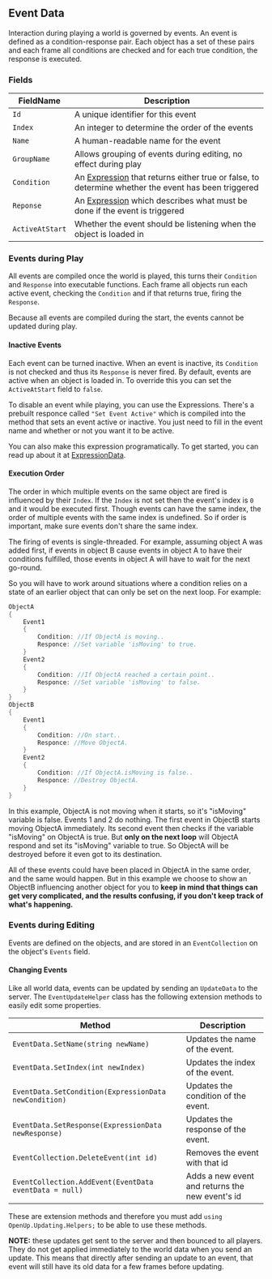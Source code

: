 ﻿## Event Data

Interaction during playing a world is governed by events. An event is defined
as a condition-response pair. Each object has a set of these pairs and each
frame all conditions are checked and for each true condition, the response
is executed.

### Fields

| FieldName | Description |
| --- | --- |
| `Id` | A unique identifier for this event |
| `Index` | An integer to determine the order of the events |
| `Name` | A human-readable name for the event |
| `GroupName` | Allows grouping of events during editing, no effect during play |
| `Condition` | An [Expression](ExpressionData/ExpressionData.md) that returns either true or false, to determine whether the event has been triggered |
| `Reponse` | An [Expression](ExpressionData/ExpressionData.md) which describes what must be done if the event is triggered |
| `ActiveAtStart` | Whether the event should be listening when the object is loaded in |

### Events during Play

All events are compiled once the world is played, this turns their `Condition`
and `Response` into executable functions. Each frame all objects run each active
event, checking the `Condition` and if that returns true, firing the `Response`.

Because all events are compiled during the start, the events cannot be updated during
play.

#### Inactive Events

Each event can be turned inactive. When an event is inactive, its `Condition`
is not checked and thus its `Response` is never fired.
By default, events are active when an object is loaded in. To override this you
can set the `ActiveAtStart` field to `false`.

To disable an event while playing, you can use the Expressions. There's a prebuilt responce called
`"Set Event Active"` which is compiled into the method that sets an event active or inactive. You just need
to fill in the event name and whether or not you want it to be active.

You can also make this expression programatically. To get started, you can read up about it at [ExpressionData](ExpressionData/ExpressionData.md).

#### Execution Order

The order in which multiple events on the same object are fired is influenced
by their `Index`. If the `Index` is not set then the event's index is `0` and
it would be executed first. Though events can have the same index, the order of multiple events with the same 
index is undefined. So if order is important, make sure events don't share the same index.

The firing of events is single-threaded. For example, assuming object A was added first, if events in object B 
cause events in object A to have their conditions fulfilled, those events in object A will have to wait for the
next go-round.

So you will have to work around situations where a condition relies on a state of an earlier object that can only 
be set on the next loop. For example:

```csharp
ObjectA
{
    Event1
    {
        Condition: //If ObjectA is moving..
        Responce: //Set variable 'isMoving' to true.
    }
    Event2
    {
        Condition: //If ObjectA reached a certain point..
        Responce: //Set variable 'isMoving' to false.
    }  
}
ObjectB
{
    Event1
    {
        Condition: //On start..
        Responce: //Move ObjectA.
    }
    Event2
    {
        Condition: //If ObjectA.isMoving is false..
        Responce: //Destroy ObjectA.
    }
}
```
In this example, ObjectA is not moving when it starts, so it's "isMoving" variable is false. Events 1 and 2 do
nothing. The first event in ObjectB starts moving ObjectA immediately. Its second event then checks if the variable 
"isMoving" on ObjectA is true. But **only on the next loop** will ObjectA respond and set its "isMoving" variable
to true. So ObjectA will be destroyed before it even got to its destination.

All of these events could have been placed in ObjectA in the same order, and the same would happen. But in this
example we choose to show an ObjectB influencing another object for you to **keep in mind that things can get very
complicated, and the results confusing, if you don't keep track of what's happening.**

### Events during Editing

Events are defined on the objects, and are stored in an `EventCollection` on the object's
`Events` field.

#### Changing Events
Like all world data, events can be updated by sending an `UpdateData` to the server. The
`EventUpdateHelper` class has the following extension methods to easily edit some properties.

| Method | Description |
| --- | --- |
| `EventData.SetName(string newName)` | Updates the name of the event. |
| `EventData.SetIndex(int newIndex)` | Updates the index of the event. |
| `EventData.SetCondition(ExpressionData newCondition)` | Updates the condition of the event. |
| `EventData.SetResponse(ExpressionData newResponse)` | Updates the response of the event. |
| `EventCollection.DeleteEvent(int id)` | Removes the event with that id |
| `EventCollection.AddEvent(EventData eventData = null)` | Adds a new event and returns the new event's id |

These are extension methods and therefore you must add `using OpenUp.Updating.Helpers;` to be able to
use these methods.

**NOTE:** these updates get sent to the server and then bounced to all players. They do not get applied
immediately to the world data when you send an update. This means that directly after sending
an update to an event, that event will still have its old data for a few frames before updating.